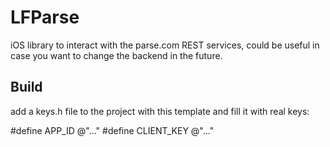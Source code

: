 LFParse
=======

iOS library to interact with the parse.com REST services, could be useful in case you want to change the backend in the future.

Build
-----

add a keys.h file to the project with this template and fill it with real keys:

#define APP_ID @"..."
#define CLIENT_KEY @"..."